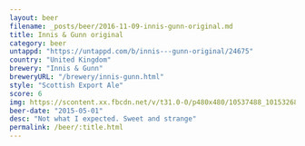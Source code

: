 ```yaml
---
layout: beer
filename: _posts/beer/2016-11-09-innis-gunn-original.md
title: Innis & Gunn original
category: beer
untappd: "https://untappd.com/b/innis---gunn-original/24675"
country: "United Kingdom"
brewery: "Innis & Gunn"
breweryURL: "/brewery/innis-gunn.html"
style: "Scottish Export Ale"
score: 6
img: https://scontent.xx.fbcdn.net/v/t31.0-0/p480x480/10537488_10153268257703745_5034055497574956739_o.jpg?_nc_cat=100&_nc_ohc=HZH9QOkOukQAQlGSFslcrZhaQ-ShzEL9HIjwvBkiebuNdeXOyYVyxtGHQ&_nc_ht=scontent.xx&oh=b268c0caf8d15a9018e2d0c757b45c3e&oe=5E4AED00
beer-date: "2015-05-01"
desc: "Not what I expected. Sweet and strange"
permalink: /beer/:title.html
---
```

